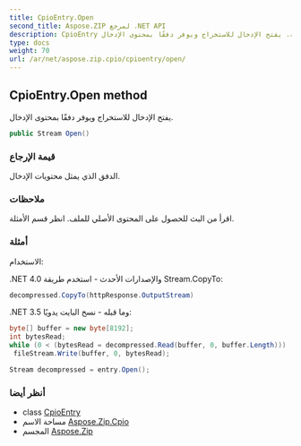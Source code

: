 ```yaml
---
title: CpioEntry.Open
second_title: Aspose.ZIP لمرجع .NET API
description: CpioEntry طريقة. يفتح الإدخال للاستخراج ويوفر دفقًا بمحتوى الإدخال.
type: docs
weight: 70
url: /ar/net/aspose.zip.cpio/cpioentry/open/
---
```

## CpioEntry.Open method

يفتح الإدخال للاستخراج ويوفر دفقًا بمحتوى الإدخال.

```csharp
public Stream Open()
```

### قيمة الإرجاع

الدفق الذي يمثل محتويات الإدخال.

### ملاحظات

اقرأ من البث للحصول على المحتوى الأصلي للملف. انظر قسم الأمثلة.

### أمثلة

الاستخدام:

.NET 4.0 والإصدارات الأحدث - استخدم طريقة Stream.CopyTo:

```csharp
decompressed.CopyTo(httpResponse.OutputStream)
```

.NET 3.5 وما قبله - نسخ البايت يدويًا:

```csharp
byte[] buffer = new byte[8192];
int bytesRead;
while (0 < (bytesRead = decompressed.Read(buffer, 0, buffer.Length)))
 fileStream.Write(buffer, 0, bytesRead);
```

```csharp
Stream decompressed = entry.Open();
```

### أنظر أيضا

* class [CpioEntry](../)
* مساحة الاسم [Aspose.Zip.Cpio](../../cpioentry/)
* المجسم [Aspose.Zip](../../../)


